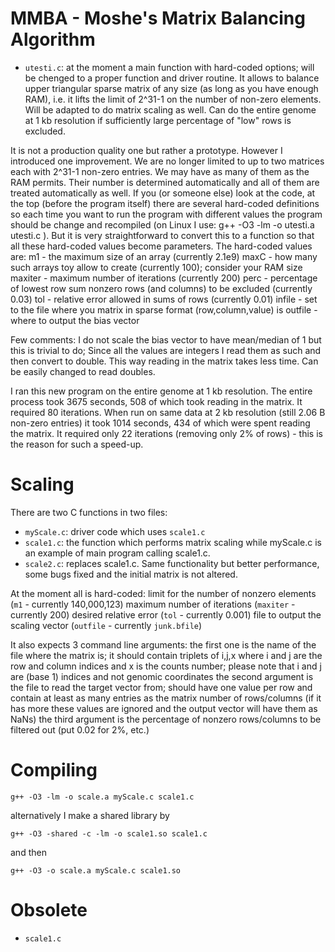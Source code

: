 # MMBA - Moshe's Matrix Balancing Algorithm 

- `utesti.c`: at the moment a main function with hard-coded options; will be chenged to a proper function and driver routine. It allows to balance upper triangular sparse matrix of any size (as long as you have enough RAM), i.e. it lifts the limit of 2^31-1 on the number of non-zero elements. Will be adapted to do matrix scaling as well. Can do the entire genome at 1 kb resolution if sufficiently large percentage of "low" rows is excluded.

It is not a production quality one but rather a prototype. However I introduced one improvement. We are no longer limited to up to two matrices each with 2^31-1 non-zero entries. We may have as many of them as the RAM permits. Their number is determined automatically and all of them are treated automatically as well.
If you (or someone else) look at the code, at the top (before the program itself) there are several hard-coded definitions so each time you want to run the program with different values the program should be change and recompiled (on Linux I use: g++ -O3 -lm -o utesti.a utesti.c ). But it is very straightforward to convert this to a function so that all these hard-coded values become parameters.
The hard-coded values are: 
m1 - the maximum size of an array (currently 2.1e9)
maxC - how many such arrays toy allow to create (currently 100); consider your RAM size
maxiter - maximum number of iterations (currently 200)
perc - percentage of lowest row sum nonzero rows (and columns) to be excluded (currently 0.03)
tol - relative error allowed in sums of rows (currently 0.01)
infile - set to the file where you matrix in sparse format (row,column,value) is
outfile - where to output the bias vector

Few comments:
I do not scale the bias vector to have mean/median of 1 but this is trivial to do;
Since all the values are integers I read them as such and then convert to double. This way reading in the matrix takes less time. Can be easily changed to read doubles.

I ran this new program on the entire genome at 1 kb resolution. The entire process took 3675 seconds, 508 of which took reading in the matrix. It required 80 iterations.  When run on same data at 2 kb resolution (still 2.06 B non-zero entries) it took 1014 seconds, 434 of which were spent reading the matrix. It required only 22 iterations (removing only 2% of rows) - this is the reason for such a speed-up.
    

# Scaling

There are two C functions in two files: 
- `myScale.c`: driver code which uses `scale1.c` 
- `scale1.c`: the function which performs matrix scaling while myScale.c is an example of main program calling scale1.c.  
- `scale2.c`: replaces scale1.c. Same functionality but better performance, some bugs fixed and the initial matrix is not altered.  

At the moment all is hard-coded:
limit for the number of nonzero elements (`m1` - currently 140,000,123)
maximum number of iterations (`maxiter` - currently 200)
desired relative error (`tol` - currently 0.001)
file to output the scaling vector (`outfile` - currently `junk.bfile`)

It also expects 3 command line arguments:
the first one is the name of the file where the matrix is; it should contain triplets of i,j,x where i and j are the row and column indices and x is the counts number; please note that i and j are (base 1) indices and not genomic coordinates
the second argument is the file to read the target vector from; should have one value per row and contain at least as many entries as the matrix number of rows/columns (if it has more these values are ignored and the output vector will have them as NaNs)
the third argument is the percentage of nonzero rows/columns to be filtered out (put 0.02 for 2%, etc.)

# Compiling
`g++ -O3 -lm -o scale.a myScale.c scale1.c`

alternatively I make a shared library by

`g++ -O3 -shared -c -lm -o scale1.so scale1.c `

and then 

`g++ -O3 -o scale.a myScale.c scale1.so`

# Obsolete
- `scale1.c`
